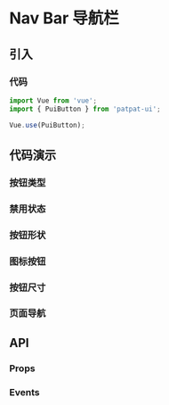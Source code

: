 # Nav Bar 导航栏
## 引入
### 代码
```javascript
import Vue from 'vue';
import { PuiButton } from 'patpat-ui';

Vue.use(PuiButton);
```

## 代码演示
### 按钮类型
### 禁用状态
### 按钮形状
### 图标按钮
### 按钮尺寸
### 页面导航

## API
### Props

### Events

